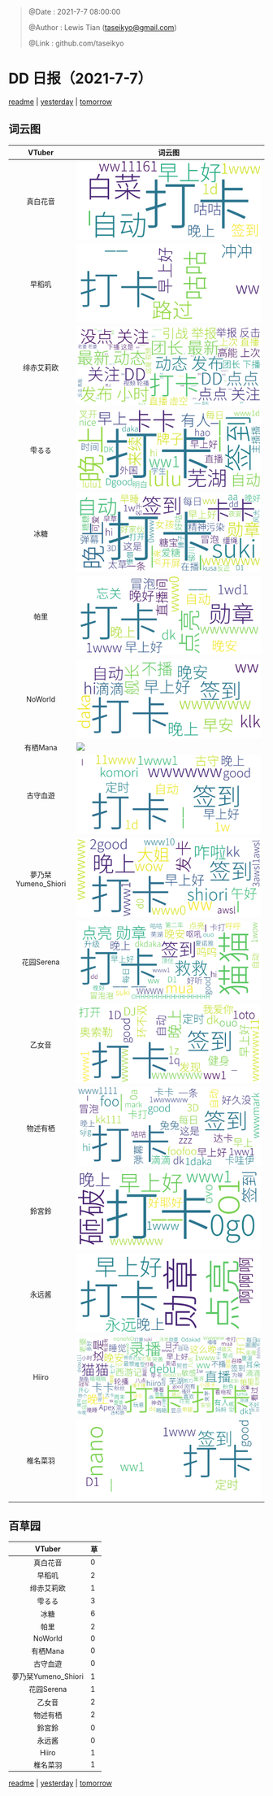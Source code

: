 > @Date    : 2021-7-7 08:00:00
>
> @Author  : Lewis Tian (taseikyo@gmail.com)
>
> @Link    : github.com/taseikyo

# DD 日报（2021-7-7）

[readme](../README.md) | [yesterday](2021-7-6.md) | [tomorrow](2021-7-8.md)

## 词云图

|VTuber|词云图|
|:-:|-|
|真白花音|![](../../images/daily/21402309_2021-7-7_purge_wordcloud.png)|
|早稻叽|![](../../images/daily/41682_2021-7-7_purge_wordcloud.png)|
|绯赤艾莉欧|![](../../images/daily/21396545_2021-7-7_purge_wordcloud.png)|
|雫るる|![](../../images/daily/21013446_2021-7-7_purge_wordcloud.png)|
|冰糖|![](../../images/daily/876396_2021-7-7_purge_wordcloud.png)|
|帕里|![](../../images/daily/4895312_2021-7-7_purge_wordcloud.png)|
|NoWorld|![](../../images/daily/21448649_2021-7-7_purge_wordcloud.png)|
|有栖Mana|![](../../images/daily/6542258_2021-7-7_purge_wordcloud.png)|
|古守血遊|![](../../images/daily/8725120_2021-7-7_purge_wordcloud.png)|
|夢乃栞Yumeno_Shiori|![](../../images/daily/14052636_2021-7-7_purge_wordcloud.png)|
|花园Serena|![](../../images/daily/14327465_2021-7-7_purge_wordcloud.png)|
|乙女音|![](../../images/daily/21320551_2021-7-7_purge_wordcloud.png)|
|物述有栖|![](../../images/daily/21449083_2021-7-7_purge_wordcloud.png)|
|鈴宮鈴|![](../../images/daily/21685677_2021-7-7_purge_wordcloud.png)|
|永远酱|![](../../images/daily/21701071_2021-7-7_purge_wordcloud.png)|
|Hiiro|![](../../images/daily/21919321_2021-7-7_purge_wordcloud.png)|
|椎名菜羽|![](../../images/daily/22347054_2021-7-7_purge_wordcloud.png)|

## 百草园

|VTuber|草|
|:-:|-|
|真白花音|0|
|早稻叽|2|
|绯赤艾莉欧|1|
|雫るる|3|
|冰糖|6|
|帕里|2|
|NoWorld|0|
|有栖Mana|0|
|古守血遊|0|
|夢乃栞Yumeno_Shiori|1|
|花园Serena|1|
|乙女音|2|
|物述有栖|2|
|鈴宮鈴|0|
|永远酱|0|
|Hiiro|1|
|椎名菜羽|1|

[readme](../README.md) | [yesterday](2021-7-6.md) | [tomorrow](2021-7-8.md)
